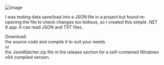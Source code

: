 ![image](https://github.com/user-attachments/assets/e497aa25-7544-464d-b989-a121d9fe104b)

I was testing data save/load into a JSON file in a project but found re-opening the file to check changes too tedious, so I created this simple .NET 8 app.
It can read JSON and TXT files.

Download:  
  the source code and compile it to suit your needs.  
  or  
  the JsonWatcher.zip file in the release section for a self-contained Windows x64 compiled version.
